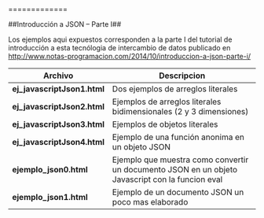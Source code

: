 
=============

##Introducción a JSON – Parte I##

Los ejemplos aqui expuestos corresponden a la parte I del tutorial de introducción a esta tecnólogia de 
intercambio de datos publicado en http://www.notas-programacion.com/2014/10/introduccion-a-json-parte-i/

| Archivo  | Descripcion |
| ------------- | ------------- |
| **ej_javascriptJson1.html**  | Dos ejemplos de arreglos literales  |
| **ej_javascriptJson2.html**  | Ejemplos de arreglos literales bidimensionales (2 y 3 dimensiones)  |
| **ej_javascriptJson3.html**  | Ejemplos de objetos literales  |
| **ej_javascriptJson4.html**  | Ejemplo de una función anonima en un objeto JSON |
| **ejemplo_json0.html**  | Ejemplo que muestra como convertir un documento JSON en un objeto Javascript con la funcion eval  |
| **ejemplo_json1.html**  | Ejemplo de un documento JSON un poco mas elaborado  |




